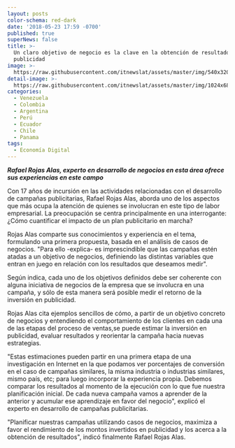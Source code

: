 ```yaml
---
layout: posts
color-schema: red-dark
date: '2018-05-23 17:59 -0700'
published: true
superNews: false
title: >-
  Un claro objetivo de negocio es la clave en la obtención de resultados en
  publicidad
image: >-
  https://raw.githubusercontent.com/itnewslat/assets/master/img/540x320/Publicidad-Online-p.jpg
detail-image: >-
  https://raw.githubusercontent.com/itnewslat/assets/master/img/1024x680/Publicidad-Online-g.jpg
categories:
  - Venezuela
  - Colombia
  - Argentina
  - Perú
  - Ecuador
  - Chile
  - Panama
tags:
  - Economía Digital
---
```

_**Rafael Rojas Alas, experto en desarrollo de negocios en esta área ofrece sus experiencias en este campo**_

Con 17 años de incursión en las actividades relacionadas con el desarrollo de campañas publicitarias, Rafael Rojas Alas, aborda uno de los aspectos que más ocupa la atención de quienes se involucran en este tipo de labor empresarial. La preocupación se centra principalmente en una interrogante: ¿Cómo cuantificar el impacto de un plan publicitario en marcha?

Rojas Alas comparte sus conocimientos y experiencia en el tema, formulando una primera propuesta, basada en el análisis de casos de negocios. "Para ello -explica-  es imprescindible que las campañas estén atadas a un objetivo de negocios, definiendo las distintas variables que entran en juego en relación con los resultados que deseamos medir".

Según indica, cada uno de los objetivos definidos debe ser coherente con alguna iniciativa de negocios de la empresa que se involucra en una campaña, y sólo de esta manera será posible medir el retorno de la inversión en publicidad.

Rojas Alas cita ejemplos sencillos de cómo, a partir de un objetivo concreto de negocios y entendiendo el comportamiento de los clientes en cada una de las etapas del proceso de ventas,se puede estimar la inversión en publicidad, evaluar resultados y reorientar la campaña hacia nuevas estrategias. 

"Estas estimaciones pueden partir en una primera etapa de una investigación en Internet en la que podamos ver porcentajes de conversión en el caso de campañas similares, la misma industria o industrias similares, mismo país, etc; para luego incorporar la experiencia propia. Debemos comparar los resultados al momento de la ejecución con lo que fue nuestra planificación inicial. De cada nueva campaña vamos a aprender de la anterior y  acumular ese aprendizaje en favor del negocio", explicó el experto en desarrollo de campañas publicitarias.

"Planificar nuestras campañas utilizando casos de negocios, maximiza a favor el rendimiento de los montos invertidos en publicidad y los acerca a la obtención de resultados", indicó finalmente Rafael Rojas Alas.
